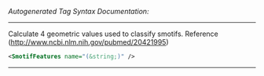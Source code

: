<!-- THIS IS AN AUTOGENERATED FILE: Don't edit it directly, instead change the schema definition in the code itself. -->

_Autogenerated Tag Syntax Documentation:_

---
Calculate 4 geometric values used to classify smotifs. Reference (http://www.ncbi.nlm.nih.gov/pubmed/20421995)

```xml
<SmotifFeatures name="(&string;)" />
```



---
